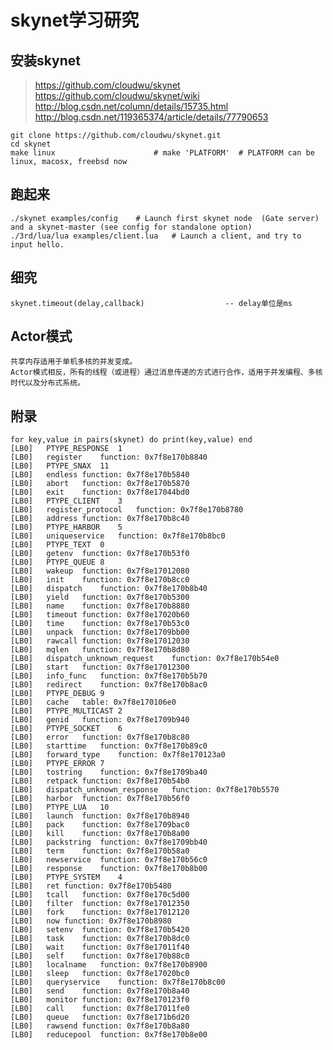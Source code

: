 # skynet学习研究


##	安装skynet
> https://github.com/cloudwu/skynet
> https://github.com/cloudwu/skynet/wiki
> http://blog.csdn.net/column/details/15735.html
> http://blog.csdn.net/119365374/article/details/77790653

	git clone https://github.com/cloudwu/skynet.git
	cd skynet
	make linux 						# make 'PLATFORM'  # PLATFORM can be linux, macosx, freebsd now

## 跑起来
	
	./skynet examples/config	# Launch first skynet node  (Gate server) and a skynet-master (see config for standalone option)
	./3rd/lua/lua examples/client.lua 	# Launch a client, and try to input hello.

## 细究
	
	skynet.timeout(delay,callback) 					-- delay单位是ms
	
## Actor模式
	
	共享内存适用于单机多核的并发变成。
	Actor模式相反，所有的线程（或进程）通过消息传递的方式进行合作，适用于并发编程、多核时代以及分布式系统。
	

	
## 附录

	for key,value in pairs(skynet) do print(key,value) end
	[LB0]	PTYPE_RESPONSE	1
	[LB0]	register	function: 0x7f8e170b8840
	[LB0]	PTYPE_SNAX	11
	[LB0]	endless	function: 0x7f8e170b5840
	[LB0]	abort	function: 0x7f8e170b5870
	[LB0]	exit	function: 0x7f8e17044bd0
	[LB0]	PTYPE_CLIENT	3
	[LB0]	register_protocol	function: 0x7f8e170b8780
	[LB0]	address	function: 0x7f8e170b8c40
	[LB0]	PTYPE_HARBOR	5
	[LB0]	uniqueservice	function: 0x7f8e170b8bc0
	[LB0]	PTYPE_TEXT	0
	[LB0]	getenv	function: 0x7f8e170b53f0
	[LB0]	PTYPE_QUEUE	8
	[LB0]	wakeup	function: 0x7f8e17012080
	[LB0]	init	function: 0x7f8e170b8cc0
	[LB0]	dispatch	function: 0x7f8e170b8b40
	[LB0]	yield	function: 0x7f8e170b5300
	[LB0]	name	function: 0x7f8e170b8880
	[LB0]	timeout	function: 0x7f8e17020b60
	[LB0]	time	function: 0x7f8e170b53c0
	[LB0]	unpack	function: 0x7f8e1709bb00
	[LB0]	rawcall	function: 0x7f8e17012030
	[LB0]	mqlen	function: 0x7f8e170b8d80
	[LB0]	dispatch_unknown_request	function: 0x7f8e170b54e0
	[LB0]	start	function: 0x7f8e17012300
	[LB0]	info_func	function: 0x7f8e170b5b70
	[LB0]	redirect	function: 0x7f8e170b8ac0
	[LB0]	PTYPE_DEBUG	9
	[LB0]	cache	table: 0x7f8e170106e0
	[LB0]	PTYPE_MULTICAST	2
	[LB0]	genid	function: 0x7f8e1709b940
	[LB0]	PTYPE_SOCKET	6
	[LB0]	error	function: 0x7f8e170b8c80
	[LB0]	starttime	function: 0x7f8e170b89c0
	[LB0]	forward_type	function: 0x7f8e170123a0
	[LB0]	PTYPE_ERROR	7
	[LB0]	tostring	function: 0x7f8e1709ba40
	[LB0]	retpack	function: 0x7f8e170b54b0
	[LB0]	dispatch_unknown_response	function: 0x7f8e170b5570
	[LB0]	harbor	function: 0x7f8e170b56f0
	[LB0]	PTYPE_LUA	10
	[LB0]	launch	function: 0x7f8e170b8940
	[LB0]	pack	function: 0x7f8e1709bac0
	[LB0]	kill	function: 0x7f8e170b8a00
	[LB0]	packstring	function: 0x7f8e1709bb40
	[LB0]	term	function: 0x7f8e170b58a0
	[LB0]	newservice	function: 0x7f8e170b56c0
	[LB0]	response	function: 0x7f8e170b8b00
	[LB0]	PTYPE_SYSTEM	4
	[LB0]	ret	function: 0x7f8e170b5480
	[LB0]	tcall	function: 0x7f8e170c5d00
	[LB0]	filter	function: 0x7f8e17012350
	[LB0]	fork	function: 0x7f8e17012120
	[LB0]	now	function: 0x7f8e170b8980
	[LB0]	setenv	function: 0x7f8e170b5420
	[LB0]	task	function: 0x7f8e170b8dc0
	[LB0]	wait	function: 0x7f8e17011f40
	[LB0]	self	function: 0x7f8e170b88c0
	[LB0]	localname	function: 0x7f8e170b8900
	[LB0]	sleep	function: 0x7f8e17020bc0
	[LB0]	queryservice	function: 0x7f8e170b8c00
	[LB0]	send	function: 0x7f8e170b8a40
	[LB0]	monitor	function: 0x7f8e170123f0
	[LB0]	call	function: 0x7f8e17011fe0
	[LB0]	queue	function: 0x7f8e171b6d20
	[LB0]	rawsend	function: 0x7f8e170b8a80
	[LB0]	reducepool	function: 0x7f8e170b8e00
